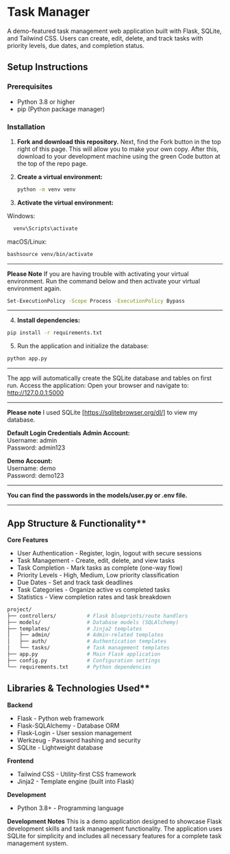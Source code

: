 # Task Manager

A demo-featured task management web application built with Flask, SQLite, and Tailwind CSS. Users can create, edit, delete, and track tasks with priority levels, due dates, and completion status.

## **Setup Instructions**

### **Prerequisites**
- Python 3.8 or higher
- pip (Python package manager)

### **Installation**
1. **Fork and download this repository.**
Next, find the Fork button in the top right of this page. This will allow you to make your own copy. After this, download to your development machine using the green Code button at the top of the repo page.

3. **Create a virtual environment:**
    ```bash
   python -m venv venv

4. **Activate the virtual environment:**

Windows:
```bash
  venv\Scripts\activate
```

macOS/Linux:
```bash
bashsource venv/bin/activate
```
-----------------------------------------------------
**Please Note**
If you are having trouble with activating your virtual environment.
Run the command below and then activate your virtual environment again.
```bash
Set-ExecutionPolicy -Scope Process -ExecutionPolicy Bypass
```
----------------------------------------------------------

4. **Install dependencies:**
```bash
pip install -r requirements.txt
```

5. Run the application and initialize the database:
```bash
python app.py
```
______________________________________________________________________________
The app will automatically create the SQLite database and tables on first run.
Access the application:
Open your browser and navigate to: http://127.0.0.1:5000
______________________________________________________________________________
**Please note** I used SQLite [https://sqlitebrowser.org/dl/] to view my database.

**Default Login Credentials**
**Admin Account:**
<br>Username: admin
<br>Password: admin123

**Demo Account:**
<br>Username: demo
<br>Password: demo123
______________________________________________________________________________
**You can find the passwords in the models/user.py or .env file.**
______________________________________________________________________________

## App Structure & Functionality**
**Core Features**

- User Authentication - Register, login, logout with secure sessions
- Task Management - Create, edit, delete, and view tasks
- Task Completion - Mark tasks as complete (one-way flow)
- Priority Levels - High, Medium, Low priority classification
- Due Dates - Set and track task deadlines
- Task Categories - Organize active vs completed tasks
- Statistics - View completion rates and task breakdown

  
```bash
project/
├── controllers/          # Flask blueprints/route handlers
├── models/               # Database models (SQLAlchemy)
├── templates/            # Jinja2 templates
│   ├── admin/            # Admin-related templates
│   ├── auth/             # Authentication templates
│   └── tasks/            # Task management templates
├── app.py                # Main Flask application
├── config.py             # Configuration settings
└── requirements.txt      # Python dependencies
```

## Libraries & Technologies Used**
**Backend**

- Flask - Python web framework
- Flask-SQLAlchemy - Database ORM
- Flask-Login - User session management
- Werkzeug - Password hashing and security
- SQLite - Lightweight database

**Frontend**

- Tailwind CSS - Utility-first CSS framework
- Jinja2 - Template engine (built into Flask)

**Development**

- Python 3.8+ - Programming language

**Development Notes**
This is a demo application designed to showcase Flask development skills and task management functionality. 
The application uses SQLite for simplicity and includes all necessary features for a complete task management system.

